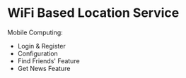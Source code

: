# WiFi Based Location Service

Mobile Computing:
  + Login & Register
  + Configuration
  + Find Friends' Feature
  + Get News Feature
